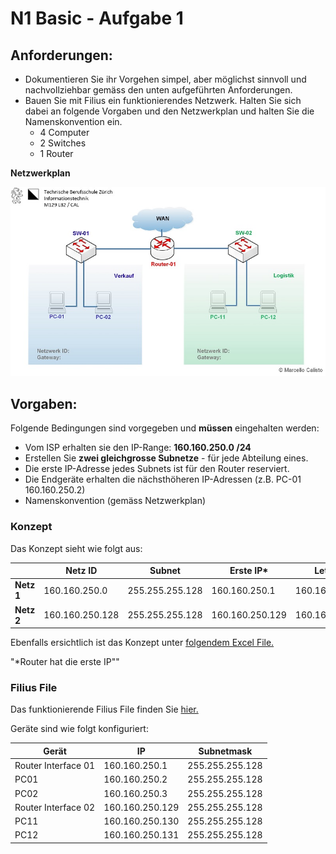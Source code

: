 # N1 Basic - Aufgabe 1
 
## Anforderungen:
- Dokumentieren Sie ihr Vorgehen simpel, aber möglichst sinnvoll und nachvollziehbar gemäss den unten aufgeführten Anforderungen.
- Bauen Sie mit Filius ein funktionierendes Netzwerk. Halten Sie sich dabei an folgende Vorgaben und den Netzwerkplan und halten Sie die Namenskonvention ein.
    - 4 Computer
    - 2 Switches
    - 1 Router
 
**Netzwerkplan**
 
![Netzwerkplan](Bilder/P1_1_Filius_800.jpg)
 
## Vorgaben:
 
 
Folgende Bedingungen sind vorgegeben und **müssen** eingehalten werden:
 
- Vom ISP erhalten sie den IP-Range: **160.160.250.0 /24**
- Erstellen Sie **zwei gleichgrosse Subnetze** - für jede Abteilung eines.
- Die erste IP-Adresse jedes Subnets ist für den Router reserviert.
- Die Endgeräte erhalten die nächsthöheren IP-Adressen (z.B. PC-01 160.160.250.2)
- Namenskonvention (gemäss Netzwerkplan)
 
### Konzept
 
Das Konzept sieht wie folgt aus:
 
|            | Netz ID         | Subnet          | Erste IP*       | Letzte IP       | Broadcast       |
|------------|-----------------|-----------------|-----------------|-----------------|-----------------  |
| **Netz 1** | 160.160.250.0   | 255.255.255.128 | 160.160.250.1   | 160.160.250.126 | 160.160.250.127 |
| **Netz 2** | 160.160.250.128 | 255.255.255.128 | 160.160.250.129 | 160.160.250.254 | 160.160.250.255 |
 
Ebenfalls ersichtlich ist das Konzept unter [folgendem Excel File.](Bilder/P1_1_Netzwerk-Einteilung.xlsx)
 
"*Router hat die erste IP""
 
### Filius File
 
Das funktionierende Filius File finden Sie [hier.](Bilder/P1_1_Vorlage.fls)
 
Geräte sind wie folgt konfiguriert:
 
| Gerät               | IP              | Subnetmask      |
|---------------------|-----------------|-----------------|
| Router Interface 01 | 160.160.250.1   | 255.255.255.128 |
| PC01                | 160.160.250.2   | 255.255.255.128 |
| PC02                | 160.160.250.3   | 255.255.255.128 |
| Router Interface 02 | 160.160.250.129 | 255.255.255.128 |
| PC11                | 160.160.250.130 | 255.255.255.128 |
| PC12                | 160.160.250.131 | 255.255.255.128 |
